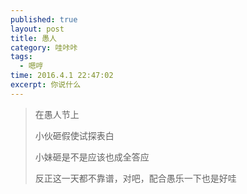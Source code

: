 ```yaml
---
published: true
layout: post
title: 愚人
category: 哇咔咔
tags: 
  - 嗯哼
time: 2016.4.1 22:47:02
excerpt: 你说什么
---
```


> 在愚人节上
> 
> 小伙砸假使试探表白
> 
> 小妹砸是不是应该也成全答应
> 
> 反正这一天都不靠谱，对吧，配合愚乐一下也是好哇

